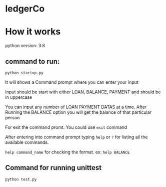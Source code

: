 # ledgerCo

# How it works

python version: 3.8

## command to run: 

`python startup.py`

It will shows a Command prompt where you can enter your input

Input should be start with either LOAN, BALANCE, PAYMENT and 
should be in uppercase

You can input any number of LOAN PAYMENT DATAS at a time.
After Running the BALANCE option you will get the balance of
that particular person

For exit the command promt. You could use `exit` command

After entering into command prompt typing `help` or `?` for
listing all the available commands.

`help command_name` for checking the format.  ex: `help BALANCE`


## Command for running unittest

`python test.py`